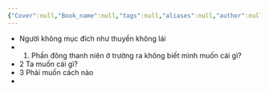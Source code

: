 ```yaml
---
{"Cover":null,"Book_name":null,"tags":null,"aliases":null,"author":null,"link":null,"dg-publish":true,"permalink":"/Book_ Reading 2024/Những câu nói hay trong sách/Suy nghĩ/","dgPassFrontmatter":true,"noteIcon":"2","created":"2023-12-15T08:45:46.862+07:00","updated":"2023-12-21T17:56:41.170+07:00"}
---
```


- Người không mục đích như thuyền không lái
- 1. Phần đông thanh niên ở trường ra không biết mình muốn cái gì?
- 2 Ta muốn cái gì?
- 3 Phải muốn cách nào
- 